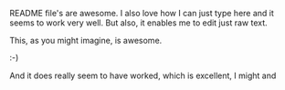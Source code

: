 README file's are awesome.
I also love how I can just type here and it seems to work very well.
But also, it enables me to edit just raw text.

This, as you might imagine, is awesome.

:-)

And it does really seem to have worked, which is excellent, I might and





